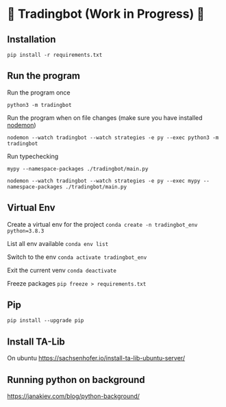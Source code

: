 # 🚀 Tradingbot (Work in Progress) 🚧

## Installation

`pip install -r requirements.txt`

## Run the program

Run the program once

`python3 -m tradingbot`

Run the program when on file changes (make sure you have installed [nodemon](https://nodemon.io/))

`nodemon --watch tradingbot --watch strategies -e py --exec python3 -m tradingbot`

Run typechecking

`mypy --namespace-packages ./tradingbot/main.py`

`nodemon --watch tradingbot --watch strategies -e py --exec mypy --namespace-packages ./tradingbot/main.py`

## Virtual Env

Create a virtual env for the project
`conda create -n tradingbot_env python=3.8.3`

List all env available
`conda env list`

Switch to the env
`conda activate tradingbot_env`

Exit the current venv
`conda deactivate`

Freeze packages
`pip freeze > requirements.txt`

## Pip

`pip install --upgrade pip`

## Install TA-Lib

On ubuntu
https://sachsenhofer.io/install-ta-lib-ubuntu-server/

## Running python on background

https://janakiev.com/blog/python-background/
